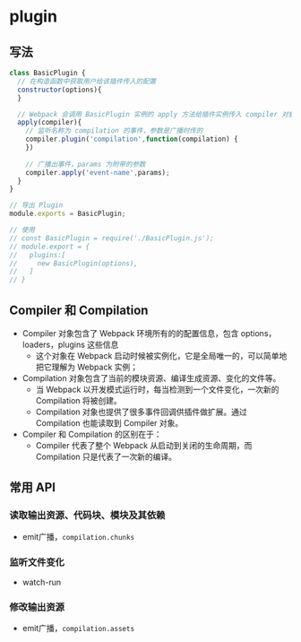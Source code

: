 # plugin
## 写法
```js
class BasicPlugin {
  // 在构造函数中获取用户给该插件传入的配置
  constructor(options){
  }

  // Webpack 会调用 BasicPlugin 实例的 apply 方法给插件实例传入 compiler 对象
  apply(compiler){
	// 监听名称为 compilation 的事件，参数是广播时传的
    compiler.plugin('compilation',function(compilation) {
    })
	
	// 广播出事件，params 为附带的参数
	compiler.apply('event-name',params);
  }
}

// 导出 Plugin
module.exports = BasicPlugin;

// 使用
// const BasicPlugin = require('./BasicPlugin.js');
// module.export = {
//   plugins:[
//     new BasicPlugin(options),
//   ]
// }

```

## Compiler 和 Compilation
- Compiler 对象包含了 Webpack 环境所有的的配置信息，包含 options，loaders，plugins 这些信息
  - 这个对象在 Webpack 启动时候被实例化，它是全局唯一的，可以简单地把它理解为 Webpack 实例；
- Compilation 对象包含了当前的模块资源、编译生成资源、变化的文件等。
  - 当 Webpack 以开发模式运行时，每当检测到一个文件变化，一次新的 Compilation 将被创建。
  - Compilation 对象也提供了很多事件回调供插件做扩展。通过 Compilation 也能读取到 Compiler 对象。
- Compiler 和 Compilation 的区别在于：
  - Compiler 代表了整个 Webpack 从启动到关闭的生命周期，而 Compilation 只是代表了一次新的编译。

## 常用 API

### 读取输出资源、代码块、模块及其依赖
- emit广播，`compilation.chunks`
### 监听文件变化
- watch-run

### 修改输出资源
- emit广播，`compilation.assets`

